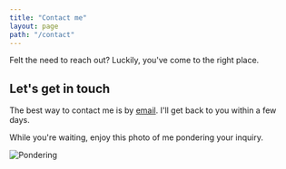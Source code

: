 ```yaml
---
title: "Contact me"
layout: page
path: "/contact"
---
```


Felt the need to reach out? Luckily, you've come to the right place.

## Let's get in touch
The best way to contact me is by [email](mailto:thedeveloper733@gmail.com). I'll get back to you within a few days.

While you're waiting, enjoy this photo of me pondering your inquiry.

![Pondering](./contact1.jpg)

